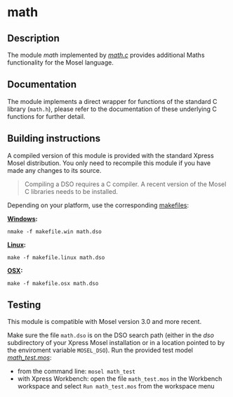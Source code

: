 # math

## Description

The module *math* implemented by *[math.c](math.c)* provides additional Maths functionality for the Mosel language.  

## Documentation

The module implements a direct wrapper for functions of the standard C library (`math.h`), please refer to the documentation of these underlying C functions for further detail. 

## Building instructions

A compiled version of this module is provided with the standard Xpress Mosel distribution. You only need to recompile this module if you have made any changes to its source.

> Compiling a DSO requires a C compiler.
> A recent version of the Mosel C libraries needs to be installed. 

Depending on your platform, use the corresponding [makefiles](../README.md):

**[Windows](makefile.win):**

`nmake -f makefile.win math.dso`

**[Linux](makefile.linux):**

`make -f makefile.linux math.dso`

**[OSX](../makefile.osx):**

`make -f makefile.osx math.dso` 

## Testing

This module is compatible with Mosel version 3.0 and more recent.

Make sure the file `math.dso` is on the DSO search path (either in the *dso* subdirectory of your Xpress Mosel installation or in a location pointed to by the enviroment variable `MOSEL_DSO`).
Run the provided test model *[math_test.mos](math_test.mos)*:
* from the command line: `mosel math_test`
* with Xpress Workbench: open the file `math_test.mos` in the Workbench workspace and select `Run math_test.mos` from the workspace menu
